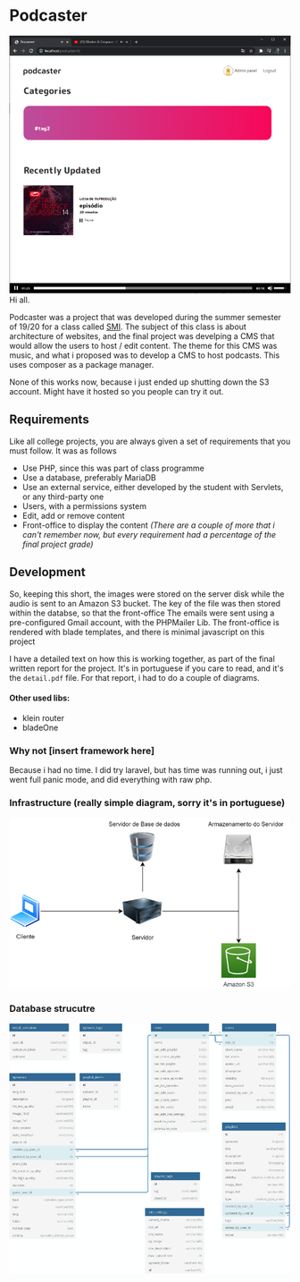 # Podcaster
![](example1.png)
Hi all. 

Podcaster was a project that was developed during the summer semester of 19/20 for a class called [SMI](https://sigq.isel.pt/en/subjects/multimedia-systems-for-the-internet-leim). The subject of this class is about architecture of websites, and the final project was develping a CMS that would allow the users to host / edit content. The theme for this CMS was music, and what i proposed was to develop a CMS to host podcasts. This uses composer as a package manager.

None of this works now, because i just ended up shutting down the S3 account. Might have it hosted so you people can try it out.

## Requirements
Like all college projects, you are always given a set of requirements that you must follow. It was as follows
- Use PHP, since this was part of class programme
- Use a database, preferably MariaDB
- Use an external service, either developed by the student with Servlets, or any third-party one
- Users, with a permissions system
- Edit, add or remove content
- Front-office to display the content
_(There are a couple of more that i can't remember now, but every requirement had a percentage of the final project grade)_


## Development
So, keeping this short, the images were stored on the server disk while the audio is sent to an Amazon S3 bucket. The key of the file was then stored within the databse, so that the front-office
The emails were sent using a pre-configured Gmail account, with the PHPMailer Lib. The front-office is rendered with blade templates, and there is minimal javascript on this project

I have a detailed text on how this is working together, as part of the final written report for the project. It's in portuguese if you care to read, and it's the `detail.pdf` file. For that report, i had to do a couple of diagrams.

#### Other used libs:
- klein router
- bladeOne

### Why not [insert framework here]
Because i had no time. I did try laravel, but has time was running out, i just went full panic mode, and did everything with raw php.


### Infrastructure (really simple diagram, sorry it's in portuguese)
![infra.png](infra.png)

### Database strucutre 
![db.png](db.png)


